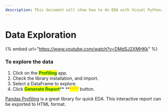 ```yaml
---
description: This document will show how to do EDA with Visual Python.
---
```


# Data Exploration

{% embed url="https://www.youtube.com/watch?v=DMdSJ2XMHKk" %}

### To explore the data&#x20;

1. Click on the <mark style="color:green;">**Profiling**</mark> app.
2. Check the library installation, and import.
3. Select a DataFrame to explore.
4. Click <mark style="color:green;">**Generate Report**</mark>** **<mark style="color:orange;">****</mark> button.

[Pandas Profiling](https://github.com/ydataai/pandas-profiling) is a great library for quick EDA. This interactive report can be exported to HTML format.&#x20;

